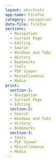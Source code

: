 ```yaml
---
layout: shortcuts
app-name: Firefox
category: navigation
data-file: firefox
sections:
  - Navigation
  - Current Page
  - Editing
  - Search
  - Windows and Tabs
  - History
  - Bookmarks
  - Tools
  - PDF Viewer
  - Miscellaneous
  - Media
print:
  section-1:
  - Navigation
  - Current Page
  - Editing
  section-2:
  - Search
  - Windows and Tabs
  - History
  - Bookmarks
  section-3:
  - Tools
  - PDF Viewer
  - Miscellaneous
  - Media
---
```

